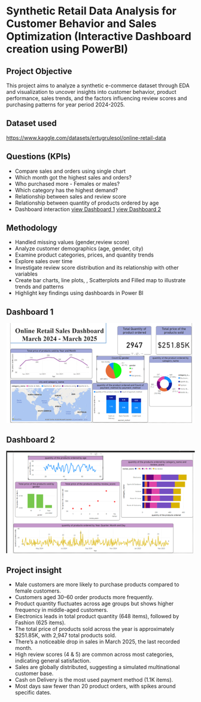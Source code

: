 # Synthetic Retail Data Analysis for Customer Behavior and Sales Optimization (Interactive Dashboard creation using PowerBI)
## Project Objective
This project aims to analyze a synthetic e-commerce dataset through EDA and visualization to uncover insights into customer behavior, product performance, sales trends, and the factors influencing review scores and purchasing patterns for year period 2024-2025.

## Dataset used
https://www.kaggle.com/datasets/ertugrulesol/online-retail-data

## Questions (KPIs)
- Compare sales and orders using single chart
- Which month got the highest sales and orders?
- Who purchased more - Females or males?
- Which category has the highest demand?
- Relationship between sales and review score
- Relationship between quantity of products ordered by age
- Dashboard interaction <a href="https://github.com/YashodyaDKW/Data-Analysis--Dashboard/blob/main/Sales-dashboard1.png">view Dashboard 1</a>
                        <a href="https://github.com/YashodyaDKW/Data-Analysis--Dashboard/blob/main/Sales-dashboard2.png">view Dashboard 2</a>

## Methodology
- Handled missing values (gender,review score)
- Analyze customer demographics (age, gender, city)
- Examine product categories, prices, and quantity trends
- Explore sales over time
- Investigate review score distribution and its relationship with other variables
- Create bar charts, line plots, , Scatterplots and Filled map to illustrate trends and patterns
- Highlight key findings using dashboards in Power BI

## Dashboard 1
![Sales-dashboard1.png](https://github.com/YashodyaDKW/Data-Analysis--Dashboard/blob/main/Sales-dashboard1.png)

## Dashboard 2
![Sales-dashboard2.png](https://github.com/YashodyaDKW/Data-Analysis--Dashboard/blob/main/Sales-dashboard2.png)

## Project insight
- Male customers are more likely to purchase products compared to female customers.
- Customers aged 30–60 order products more frequently.
- Product quantity fluctuates across age groups but shows higher frequency in middle-aged customers.
- Electronics leads in total product quantity (648 items), followed by Fashion (625 items).
- The total price of products sold across the year is approximately $251.85K, with 2,947 total products sold.
- There’s a noticeable drop in sales in March 2025, the last recorded month.
- High review scores (4 & 5) are common across most categories, indicating general satisfaction.
- Sales are globally distributed, suggesting a simulated multinational customer base.
- Cash on Delivery is the most used payment method (1.1K items).
- Most days saw fewer than 20 product orders, with spikes around specific dates.



                       


